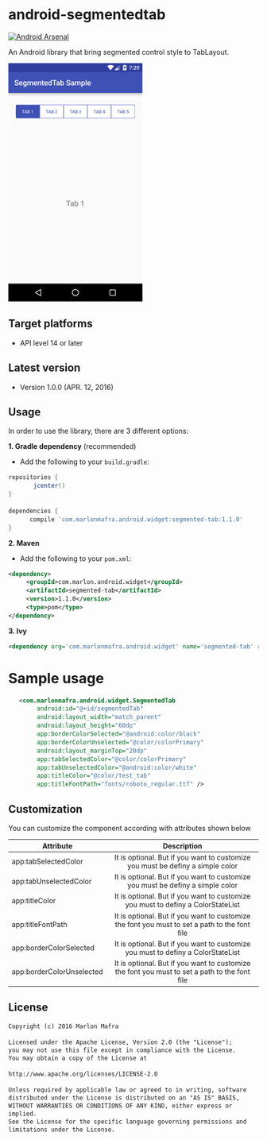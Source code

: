 android-segmentedtab
===============

[![Android Arsenal](https://img.shields.io/badge/Android%20Arsenal-android--segmentedtab-brightgreen.svg?style=flat)](http://android-arsenal.com/details/1/3545)

An Android library that bring segmented control style to TabLayout.

<img width="270" src="./screenshots/sample.png" />

Target platforms
---

- API level 14 or later

Latest version
---

- Version 1.0.0  (APR. 12, 2016)

Usage
---

In order to use the library, there are 3 different options:

**1. Gradle dependency** (recommended)

 - 	Add the following to your `build.gradle`:
 ```gradle
repositories {
	    jcenter()
}

dependencies {
	   compile 'com.marlonmafra.android.widget:segmented-tab:1.1.0'
}
```

**2. Maven**
- Add the following to your `pom.xml`:

 ```xml
<dependency>
      <groupId>com.marlon.android.widget</groupId>
      <artifactId>segmented-tab</artifactId>
      <version>1.1.0</version>
      <type>pom</type>
</dependency>
```

**3. Ivy**

 ```xml
<dependency org='com.marlonmafra.android.widget' name='segmented-tab' rev='1.1.0'/>
```

# Sample usage

```xml
   <com.marlonmafra.android.widget.SegmentedTab
        android:id="@+id/segmentedTab"
        android:layout_width="match_parent"
        android:layout_height="60dp"
        app:borderColorSelected="@android:color/black"
        app:borderColorUnselected="@color/colorPrimary"
        android:layout_marginTop="20dp"
        app:tabSelectedColor="@color/colorPrimary"
        app:tabUnselectedColor="@android:color/white"
        app:titleColor="@color/test_tab"
        app:titleFontPath="fonts/roboto_regular.ttf" />
```

## Customization

You can customize the component according with attributes shown below

| Attribute                | Description   |
| ----------------------   |:-------------:| 
| app:tabSelectedColor     | It is optional. But if you want to customize you must be definy a simple color | 
| app:tabUnselectedColor   | It is optional. But if you want to customize you must be definy a simple color | 
| app:titleColor           | It is optional. But if you want to customize you must to definy a ColorStateList | 
| app:titleFontPath        | It is optional. But if you want to customize the font you must to set a path to the font file |
| app:borderColorSelected  | It is optional. But if you want to customize you must to definy a ColorStateList | 
| app:borderColorUnselected| It is optional. But if you want to customize the font you must to set a path to the font file |

License
---

	Copyright (c) 2016 Marlon Mafra

    Licensed under the Apache License, Version 2.0 (the "License");
    you may not use this file except in compliance with the License.
    You may obtain a copy of the License at

    http://www.apache.org/licenses/LICENSE-2.0

    Unless required by applicable law or agreed to in writing, software
    distributed under the License is distributed on an "AS IS" BASIS,
    WITHOUT WARRANTIES OR CONDITIONS OF ANY KIND, either express or implied.
    See the License for the specific language governing permissions and
    limitations under the License.

